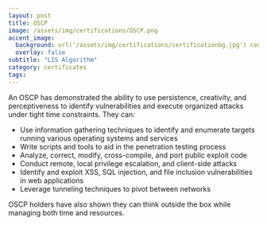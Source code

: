 ```yaml
---
layout: post
title: OSCP
image: /assets/img/certifications/OSCP.png
accent_image:
  background: url('/assets/img/certifications/certificationbg.jpg') center/cover
  overlay: false
subtitle: "LIS Algorithm"
category: certificates
tags: 
---
```


An OSCP has demonstrated the ability to use persistence, creativity, and perceptiveness to identify vulnerabilities and execute organized attacks under tight time constraints. They can:

* Use information gathering techniques to identify and enumerate targets running various operating systems and services
* Write scripts and tools to aid in the penetration testing process
* Analyze, correct, modify, cross-compile, and port public exploit code
* Conduct remote, local privilege escalation, and client-side attacks
* Identify and exploit XSS, SQL injection, and file inclusion vulnerabilities in web applications
* Leverage tunneling techniques to pivot between networks

OSCP holders have also shown they can think outside the box while managing both time and resources. 
